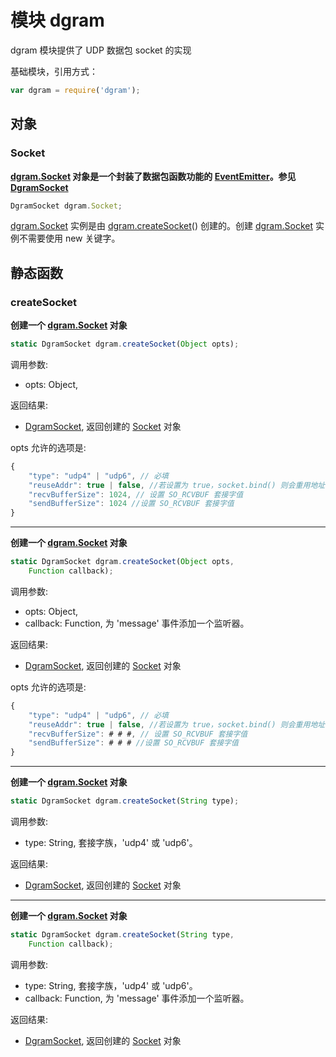 # 模块 dgram
dgram 模块提供了 UDP 数据包 socket 的实现

基础模块，引用方式：

```JavaScript
var dgram = require('dgram');
```

## 对象
        
### Socket
**[dgram.Socket](dgram.md#Socket) 对象是一个封装了数据包函数功能的 [EventEmitter](../../object/ifs/EventEmitter.md)。参见 [DgramSocket](../../object/ifs/DgramSocket.md)**

```JavaScript
DgramSocket dgram.Socket;
```

[dgram.Socket](dgram.md#Socket) 实例是由 [dgram.createSocket](dgram.md#createSocket)() 创建的。创建 [dgram.Socket](dgram.md#Socket) 实例不需要使用 new 关键字。

## 静态函数
        
### createSocket
**创建一个 [dgram.Socket](dgram.md#Socket) 对象**

```JavaScript
static DgramSocket dgram.createSocket(Object opts);
```

调用参数:
* opts: Object, 

返回结果:
* [DgramSocket](../../object/ifs/DgramSocket.md), 返回创建的 [Socket](../../object/ifs/Socket.md) 对象

opts 允许的选项是:

```JavaScript
{
    "type": "udp4" | "udp6", // 必填
    "reuseAddr": true | false, //若设置为 true，socket.bind() 则会重用地址，即时另一个进程已经在其上面绑定了一个套接字。 默认是 false
    "recvBufferSize": 1024, // 设置 SO_RCVBUF 套接字值
    "sendBufferSize": 1024 //设置 SO_RCVBUF 套接字值
}
```

--------------------------
**创建一个 [dgram.Socket](dgram.md#Socket) 对象**

```JavaScript
static DgramSocket dgram.createSocket(Object opts,
    Function callback);
```

调用参数:
* opts: Object, 
* callback: Function, 为 'message' 事件添加一个监听器。

返回结果:
* [DgramSocket](../../object/ifs/DgramSocket.md), 返回创建的 [Socket](../../object/ifs/Socket.md) 对象

opts 允许的选项是:

```JavaScript
{
    "type": "udp4" | "udp6", // 必填
    "reuseAddr": true | false, //若设置为 true，socket.bind() 则会重用地址，即时另一个进程已经在其上面绑定了一个套接字。 默认是 false
    "recvBufferSize": # # #, // 设置 SO_RCVBUF 套接字值
    "sendBufferSize": # # # //设置 SO_RCVBUF 套接字值
}
```

--------------------------
**创建一个 [dgram.Socket](dgram.md#Socket) 对象**

```JavaScript
static DgramSocket dgram.createSocket(String type);
```

调用参数:
* type: String, 套接字族，'udp4' 或 'udp6'。

返回结果:
* [DgramSocket](../../object/ifs/DgramSocket.md), 返回创建的 [Socket](../../object/ifs/Socket.md) 对象

--------------------------
**创建一个 [dgram.Socket](dgram.md#Socket) 对象**

```JavaScript
static DgramSocket dgram.createSocket(String type,
    Function callback);
```

调用参数:
* type: String, 套接字族，'udp4' 或 'udp6'。
* callback: Function, 为 'message' 事件添加一个监听器。

返回结果:
* [DgramSocket](../../object/ifs/DgramSocket.md), 返回创建的 [Socket](../../object/ifs/Socket.md) 对象

